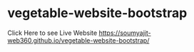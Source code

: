 # vegetable-website-bootstrap
Click Here to see Live Website  https://soumyajit-web360.github.io/vegetable-website-bootstrap/
